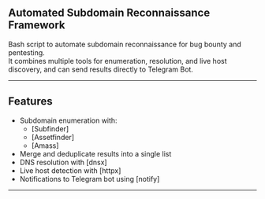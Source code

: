 ## Automated Subdomain Reconnaissance Framework

Bash script to automate subdomain reconnaissance for bug bounty and pentesting.  
It combines multiple tools for enumeration, resolution, and live host discovery, and can send results directly to Telegram Bot.

-----------------------------------------------------------------------

## Features
- Subdomain enumeration with:
    - [Subfinder]
    - [Assetfinder]
    - [Amass]
-  Merge and deduplicate results into a single list
-  DNS resolution with [dnsx]
-  Live host detection with [httpx]
-  Notifications to Telegram bot using [notify]
-----------------------------------------------------------------------
